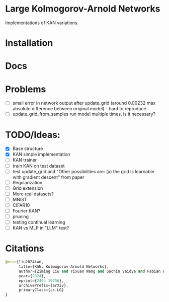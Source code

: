 # Large Kolmogorov-Arnold Networks
Implementations of KAN variations.

# Installation

# Docs

# Problems
- [ ] small error in network output after update_grid (around 0.00232 max absolute difference between original model) - hard to reproduce
- [ ] update_grid_from_samples run model multiple times, is it necessary? 

# TODO/Ideas:
- [x] Base structure
- [x] KAN simple implementation
- [ ] KAN trainer
- [ ] train KAN on test dataset
- [ ] test update_grid and "Other possibilities are: (a) the grid is learnable with gradient descent" from paper
- [ ] Regularization
- [ ] Grid extension
- [ ] More real datasets?
- [ ] MNIST
- [ ] CIFAR10
- [ ] Fourier KAN?
- [ ] pruning
- [ ] testing continual learning
- [ ] KAN vs MLP in "LLM" test?

# Citations
```python
@misc{liu2024kan,
      title={KAN: Kolmogorov-Arnold Networks}, 
      author={Ziming Liu and Yixuan Wang and Sachin Vaidya and Fabian Ruehle and James Halverson and Marin Soljačić and Thomas Y. Hou and Max Tegmark},
      year={2024},
      eprint={2404.19756},
      archivePrefix={arXiv},
      primaryClass={cs.LG}
}
```
